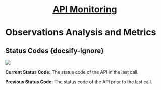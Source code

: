 <h1 style="text-align: center; text-decoration:underline; font-weight: bold;">API Monitoring</h1>

# Observations Analysis and Metrics

## Status Codes  {docsify-ignore}  

<img src="https://dmdug58z0ycm2.cloudfront.net/production/pub-site/images/_apiMonitoringImgs/Aspose.Words.55549bf5-5cbd-4794-a8ae-ae7657cb7b04.030.png"> 

**Current Status Code:** The status code of the API in the last call.

**Previous Status Code:** The status code of the API prior to the last call.